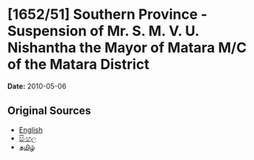 # [1652/51] Southern Province - Suspension of Mr. S. M. V. U. Nishantha the Mayor of Matara M/C of the Matara District

**Date:** 2010-05-06

## Original Sources

- [English](https://documents.gov.lk/view/extra-gazettes/2010/5/1652-51_E.pdf)
- [සිංහල](https://documents.gov.lk/view/extra-gazettes/2010/5/1652-51_S.pdf)
- [தமிழ்](https://documents.gov.lk/view/extra-gazettes/2010/5/1652-51_T.pdf)
